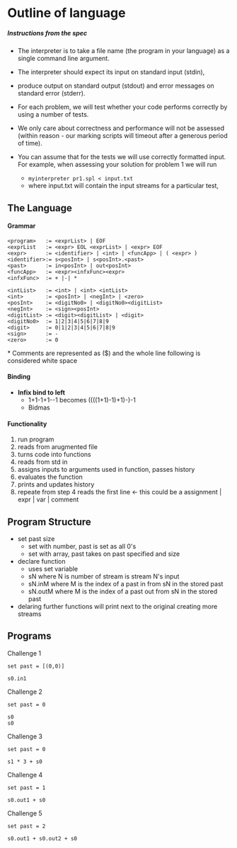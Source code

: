 # Outline of language 

##### Instructions from the spec

- The interpreter is to take a file name (the program in your language) as a single command line argument. 
- The interpreter should expect its input on standard input (stdin),
- produce output on standard output (stdout) and error messages on standard error (stderr).
- For each problem, we will test whether your code performs correctly by using a number of
  tests. 
- We only care about correctness and performance will not be assessed (within reason - our
  marking scripts will timeout after a generous period of time). 
- You can assume that for the tests we will use correctly formatted input. For example, when assessing your solution for problem 1 we will run

  - `myinterpreter pr1.spl < input.txt`
  - where input.txt will contain the input streams for a particular test, 

## The Language 

#### Grammar

```
<program> 	:= <exprList> | EOF
<exprList	:= <expr> EOL <exprList> | <expr> EOF
<expr> 		:= <identifier> | <int> | <funcApp> | ( <expr> )
<identifier>:= s<posInt> | s<posInt>.<past>
<past>      := in<posInt> | out<posInt>
<funcApp> 	:= <expr><infxFunc><expr>
<infxFunc>	:= + |-| *

<intList> 	:= <int> | <int> <intList>
<int> 		:= <posInt> | <negInt> | <zero>
<posInt> 	:= <digitNo0> | <digitNo0><digitList> 
<negInt> 	:= <sign><posInt>
<digitList> := <digit><digitList> | <digit>
<digitNo0> 	:= 1|2|3|4|5|6|7|8|9
<digit> 	:= 0|1|2|3|4|5|6|7|8|9
<sign> 		:= -
<zero>		:= 0

```

\* Comments are represented as ($) and the whole line following is considered white space

#### Binding 

- **Infix bind to left**
  - 1+1-1+1--1 becomes ((((1+1)-1)+1)-)-1
  - Bidmas 

#### Functionality

1. run program
2. reads from arugmented file 
3. turns code into functions
4. reads from std in 
5. assigns inputs to arguments used in function, passes history
6. evaluates the function
7. prints and updates history
8. repeate from step 4
   reads the first line <- this could be a assignment | expr | var | comment

## Program Structure
- set past size
    - set with number,  past is set as all 0's
    - set with array, past takes on past specified and size
- declare function
    - uses set variable
    - sN where N is number of stream is stream N's input
    - sN.inM where M is the index of a past in from sN in the stored past
    - sN.outM where M is the index of a past out from sN in the stored past
- delaring further functions will print next to the original creating more streams

## Programs
Challenge 1
```
set past = [(0,0)]

s0.in1
```
Challenge 2
```
set past = 0

s0
s0
```

Challenge 3
```
set past = 0

s1 * 3 + s0
```

Challenge 4
```
set past = 1

s0.out1 + s0
```
Challenge 5
```
set past = 2

s0.out1 + s0.out2 + s0
```
  